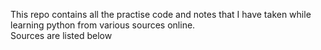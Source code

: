 This repo contains all the practise code and notes that I have taken while learning python from various sources online. 
<br>
Sources are listed below 
<br>
